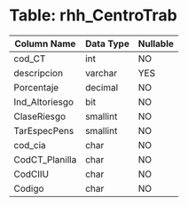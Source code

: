 # Table: rhh_CentroTrab

| Column Name | Data Type | Nullable |
|-------------|-----------|----------|
| cod_CT | int | NO |
| descripcion | varchar | YES |
| Porcentaje | decimal | NO |
| Ind_Altoriesgo | bit | NO |
| ClaseRiesgo | smallint | NO |
| TarEspecPens | smallint | NO |
| cod_cia | char | NO |
| CodCT_Planilla | char | NO |
| CodCIIU | char | NO |
| Codigo | char | NO |
